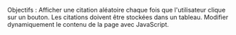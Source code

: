 Objectifs :
Afficher une citation aléatoire chaque fois que l'utilisateur clique sur un bouton.
Les citations doivent être stockées dans un tableau.
Modifier dynamiquement le contenu de la page avec JavaScript.
